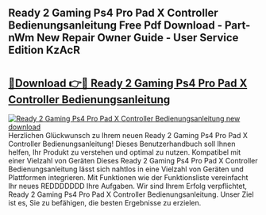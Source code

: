 ## Ready 2 Gaming Ps4 Pro Pad X Controller Bedienungsanleitung Free Pdf Download - Part-nWm New Repair Owner Guide - User Service Edition KzAcR

# <h2><a href="http://df4a68f.blite.top/?on=Ready+2+Gaming+Ps4+Pro+Pad+X+Controller+Bedienungsanleitung">🔗Download 👉🔴 Ready 2 Gaming Ps4 Pro Pad X Controller Bedienungsanleitung</a></h2>

[![Ready 2 Gaming Ps4 Pro Pad X Controller Bedienungsanleitung new download](https://i.imgur.com/lujVjoI.png)](http://df4a68f.blite.top/?on=Ready+2+Gaming+Ps4+Pro+Pad+X+Controller+Bedienungsanleitung)
Herzlichen Glückwunsch zu Ihrem neuen Ready 2 Gaming Ps4 Pro Pad X Controller Bedienungsanleitung! Dieses Benutzerhandbuch soll Ihnen helfen, Ihr Produkt zu verstehen und optimal zu nutzen. Kompatibel mit einer Vielzahl von Geräten Dieses Ready 2 Gaming Ps4 Pro Pad X Controller Bedienungsanleitung lässt sich nahtlos in eine Vielzahl von Geräten und Plattformen integrieren. Mit Funktionen wie der Funktionsliste vereinfacht Ihr neues REDDDDDDD Ihre Aufgaben. Wir sind Ihrem Erfolg verpflichtet, Ready 2 Gaming Ps4 Pro Pad X Controller Bedienungsanleitung. Unser Ziel ist es, Sie zu befähigen, die besten Ergebnisse zu erzielen.
